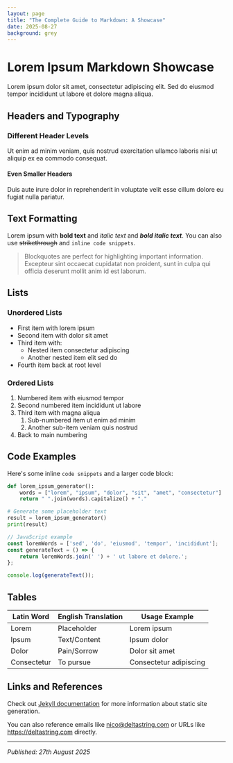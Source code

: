 ```yaml
---
layout: page
title: "The Complete Guide to Markdown: A Showcase"
date: 2025-08-27
background: grey
---
```


# Lorem Ipsum Markdown Showcase

Lorem ipsum dolor sit amet, consectetur adipiscing elit. Sed do eiusmod tempor incididunt ut labore et dolore magna aliqua. 

## Headers and Typography

### Different Header Levels

Ut enim ad minim veniam, quis nostrud exercitation ullamco laboris nisi ut aliquip ex ea commodo consequat.

#### Even Smaller Headers

Duis aute irure dolor in reprehenderit in voluptate velit esse cillum dolore eu fugiat nulla pariatur.

## Text Formatting

Lorem ipsum with **bold text** and *italic text* and ***bold italic text***. You can also use ~~strikethrough~~ and `inline code snippets`.

> Blockquotes are perfect for highlighting important information. Excepteur sint occaecat cupidatat non proident, sunt in culpa qui officia deserunt mollit anim id est laborum.

## Lists

### Unordered Lists

- First item with lorem ipsum
- Second item with dolor sit amet
- Third item with:
  - Nested item consectetur adipiscing
  - Another nested item elit sed do
- Fourth item back at root level

### Ordered Lists

1. Numbered item with eiusmod tempor
2. Second numbered item incididunt ut labore
3. Third item with magna aliqua
   1. Sub-numbered item ut enim ad minim
   2. Another sub-item veniam quis nostrud
4. Back to main numbering

## Code Examples

Here's some inline `code snippets` and a larger code block:

```python
def lorem_ipsum_generator():
    words = ["lorem", "ipsum", "dolor", "sit", "amet", "consectetur"]
    return " ".join(words).capitalize() + "."

# Generate some placeholder text
result = lorem_ipsum_generator()
print(result)
```

```javascript
// JavaScript example
const loremWords = ['sed', 'do', 'eiusmod', 'tempor', 'incididunt'];
const generateText = () => {
    return loremWords.join(' ') + ' ut labore et dolore.';
};

console.log(generateText());
```

## Tables

| Latin Word | English Translation | Usage Example |
|------------|-------------------|---------------|
| Lorem | Placeholder | Lorem ipsum |
| Ipsum | Text/Content | Ipsum dolor |
| Dolor | Pain/Sorrow | Dolor sit amet |
| Consectetur | To pursue | Consectetur adipiscing |

## Links and References

Check out [Jekyll documentation](https://jekyllrb.com/) for more information about static site generation.

You can also reference emails like <nico@deltastring.com> or URLs like https://deltastring.com directly.

---

*Published: 27th August 2025*